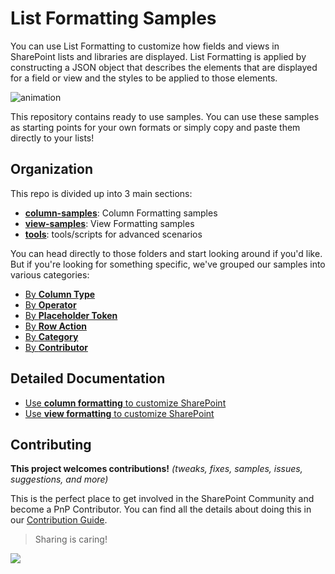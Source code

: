 # List Formatting Samples

You can use List Formatting to customize how fields and views in SharePoint lists and libraries are displayed. List Formatting is applied by constructing a JSON object that describes the elements that are displayed for a field or view and the styles to be applied to those elements.

![animation](./img/LFAnimation.gif)

This repository contains ready to use samples. You can use these samples as starting points for your own formats or simply copy and paste them directly to your lists!

## Organization

This repo is divided up into 3 main sections:

- **[column-samples](https://github.com/sharepoint/sp-dev-list-formatting/tree/master/column-samples)**: Column Formatting samples
- **[view-samples](https://github.com/sharepoint/sp-dev-list-formatting/tree/master/view-samples)**: View Formatting samples
- **[tools](https://github.com/sharepoint/sp-dev-list-formatting/tree/master/tools)**: tools/scripts for advanced scenarios

You can head directly to those folders and start looking around if you'd like. But if you're looking for something specific, we've grouped our samples into various categories:

- [By **Column Type**](./groupings/columntype.md)
- [By **Operator**](./groupings/operator.md)
- [By **Placeholder Token**](./groupings/token.md)
- [By **Row Action**](./groupings/action.md)
- [By **Category**](./groupings/category.md)
- [By **Contributor**](./groupings/contributor.md)
## Detailed Documentation

- [Use **column formatting** to customize SharePoint](https://docs.microsoft.com/en-us/sharepoint/dev/declarative-customization/column-formatting)
- [Use **view formatting** to customize SharePoint](https://docs.microsoft.com/en-us/sharepoint/dev/declarative-customization/view-formatting)

## Contributing

**This project welcomes contributions!** 
_(tweaks, fixes, samples, issues, suggestions, and more)_

This is the perfect place to get involved in the SharePoint Community and become a PnP Contributor. You can find all the details about doing this in our [Contribution Guide](./contributing/index.md).

> Sharing is caring!

<img src="https://telemetry.sharepointpnp.com/sp-dev-list-formatting/docs/index" />